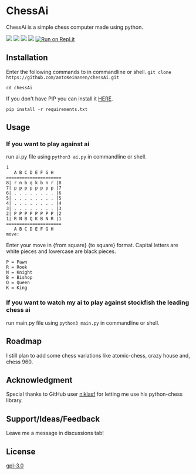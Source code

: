 # ChessAi
ChessAi is a simple chess computer made using python.

![](https://img.shields.io/github/stars/antoKeinanen/chessAi) 
![](https://img.shields.io/github/forks/antoKeinanen/chessAi)
![](https://img.shields.io/github/release/antoKeinanen/chessAi) 
![](https://img.shields.io/github/issues/antoKeinanen/chessAi)
[![Run on Repl.it](https://repl.it/badge/github/antoKeinanen/chessAi)](https://repl.it/github/antoKeinanen/chessAi)

## Installation
Enter the following commands to in commandline or shell.
``git clone https://github.com/antoKeinanen/chessAi.git``

``cd chessAi``

If you don't have PIP you can install it [HERE](https://pip.pypa.io/en/stable/installing/).

``pip install -r requirements.txt``

## Usage
### If you want to play against ai
run ai.py file using ``python3 ai.py`` in commandline or shell.

```shell
1
   A B C D E F G H
=====================
8| r n b q k b n r |8
7| p p p p p p p p |7
6| . . . . . . . . |6
5| . . . . . . . . |5
4| . . . . . . . . |4
3| . . . . . . . . |3
2| P P P P P P P P |2
1| R N B Q K B N R |1
=====================
   A B C D E F G H
move: 
```
Enter your move in {from square} {to square} format.
Capital letters are white pieces and lowercase are black pieces.

```shell
P = Pawn
R = Rook
N = Knight
B = Bishop 
Q = Queen
K = King
```

### If you want to watch my ai to play against stockfish the leading chess ai
run main.py file using ``python3 main.py`` in commandline or shell.

## Roadmap
I still plan to add some chess variations like atomic-chess, crazy house and, chess 960.

## Acknowledgment
Special thanks to GitHub user [niklasf](https://github.com/niklasf) for letting me use his python-chess library.

## Support/Ideas/Feedback
Leave me a message in discussions tab!

## License
[gpl-3.0](https://choosealicense.com/licenses/gpl-3.0/)
